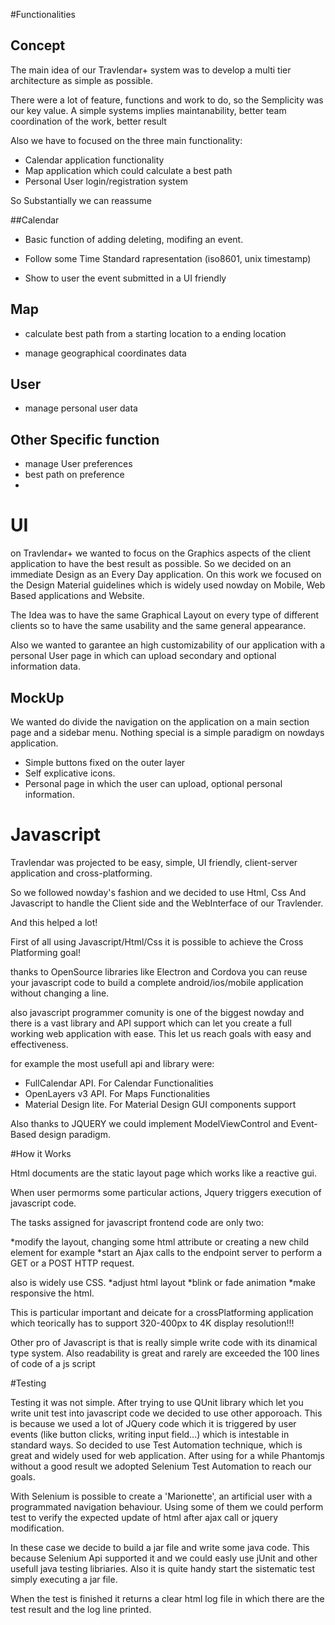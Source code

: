 #Functionalities

## Concept
    
The main idea of our Travlendar+ system was to develop a multi tier architecture as simple as possible.
 
There were a lot of feature, functions and work to do, so the Semplicity was our key value.
A simple systems implies maintanability, better team coordination of the work, better result
   
Also we have to focused on the three main functionality:
    
* Calendar application functionality
* Map application which could calculate a best path
* Personal User login/registration system
    
So Substantially we can reassume  

##Calendar

* Basic function of adding deleting, modifing an event.

* Follow some Time Standard rapresentation (iso8601, unix timestamp)

* Show to user the event submitted in a UI friendly

## Map 

* calculate best path from a starting location to a ending location

* manage geographical coordinates data
 
## User

* manage personal user data

## Other Specific function
* manage User preferences
* best path on preference
* 

# UI

on Travlendar+ we wanted to focus on the Graphics aspects of the client application to have the best result as possible.
 So we decided on an immediate Design as an Every Day application.
On this work we focused on the Design Material guidelines which is widely used nowday on Mobile, Web Based applications and Website.

The Idea was to have the same Graphical Layout on every type of different clients so to have the same usability and the same
general appearance.

Also we wanted to garantee an high customizability of our application with a personal User page in which can upload secondary and optional information data.

## MockUp

We wanted do divide the navigation on the application on a main section page and a sidebar menu. Nothing special is a simple paradigm on nowdays application. 

* Simple buttons fixed on the outer layer
* Self explicative icons.
* Personal page in which the user can upload, optional personal information.


# Javascript

Travlendar was projected to be easy, simple, UI friendly, client-server application and cross-platforming.

So we followed nowday's fashion and we decided to use Html, Css And Javascript to handle the Client side and the WebInterface of our Travlender.

And this helped a lot!

First of all using Javascript/Html/Css it is possible to achieve the Cross Platforming goal! 

thanks to OpenSource libraries like Electron and Cordova you can reuse your
javascript code to build a complete android/ios/mobile application without changing a line.

also javascript programmer comunity is one of the biggest nowday and there is a vast library
and API support which can let you create a full working web application with ease.
This let us reach goals with easy and effectiveness.

for example the most usefull api and library were:

* FullCalendar API. For Calendar Functionalities
* OpenLayers v3 API. For Maps Functionalities
* Material Design lite. For Material Design GUI components support

Also thanks to JQUERY we could implement ModelViewControl and Event-Based design paradigm. 

#How it Works

Html documents are the static layout page which works like a reactive gui.

When user permorms some particular actions, Jquery triggers execution of javascript code.

The tasks assigned for javascript frontend code are only two:

*modify the layout, changing some html attribute or creating a new child element for example
*start an Ajax calls to the endpoint server to perform a GET or a POST HTTP request.

also is widely use CSS. 
*adjust html layout
*blink or fade animation
*make responsive the html. 

This is particular important and deicate for a crossPlatforming application which teorically has to support 320-400px to 4K display resolution!!!

Other pro of Javascript is that is really simple write code with its dinamical type system. Also readability is great and rarely are exceeded the 100 lines of code of a js script


#Testing

Testing it was not simple. After trying to use QUnit library which let you write unit
test into javascript code we decided to use other apporoach. This is because we used a
lot of JQuery code which it is triggered by user events (like button clicks, writing input
field...) which is intestable in standard ways. So decided to use Test Automation
technique, which is great and widely used for web application. After using for a while Phantomjs without
a good result we adopted Selenium Test Automation to reach our goals.

With Selenium is possible to create a 'Marionette', an artificial user with a programmated navigation behaviour.
Using some of them we could perform test to verify the expected update of html after ajax call or jquery modification.

In these case we decide to build a jar file and write some java code. This because Selenium Api supported it and we could easly use jUnit and other usefull java testing libriaries. Also it is quite handy start the sistematic test simply executing a jar file. 

When the test is finished it returns a clear html log file in which there are the test result and the log line printed.





